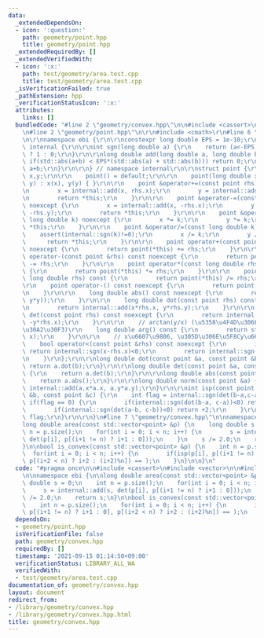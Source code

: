 ```yaml
---
data:
  _extendedDependsOn:
  - icon: ':question:'
    path: geometry/point.hpp
    title: geometry/point.hpp
  _extendedRequiredBy: []
  _extendedVerifiedWith:
  - icon: ':x:'
    path: test/geometry/area.test.cpp
    title: test/geometry/area.test.cpp
  _isVerificationFailed: true
  _pathExtension: hpp
  _verificationStatusIcon: ':x:'
  attributes:
    links: []
  bundledCode: "#line 2 \"geometry/convex.hpp\"\n\n#include <cassert>\n#include <vector>\n\
    \n#line 2 \"geometry/point.hpp\"\n\r\n#include <cmath>\r\n#line 6 \"geometry/point.hpp\"\
    \n\r\nnamespace ebi {\r\n\r\nconstexpr long double EPS = 1e-10;\r\n\r\nnamespace\
    \ internal {\r\n\r\nint sgn(long double a) {\r\n    return (a<-EPS) ? -1 : (a>EPS)\
    \ ? 1 : 0;\r\n}\r\n\r\nlong double add(long double a, long double b) {\r\n   \
    \ if(std::abs(a+b) < EPS*(std::abs(a) + std::abs(b))) return 0;\r\n    return\
    \ a+b;\r\n}\r\n\r\n} // namespace internal\r\n\r\nstruct point {\r\n    long double\
    \ x,y;\r\n\r\n    point() = default;\r\n\r\n    point(long double x, long double\
    \ y) : x(x), y(y) { }\r\n\r\n    point &operator+=(const point rhs) noexcept {\r\
    \n        x = internal::add(x, rhs.x);\r\n        y = internal::add(y, rhs.y);\r\
    \n        return *this;\r\n    }\r\n\r\n    point &operator-=(const point rhs)\
    \ noexcept {\r\n        x = internal::add(x, -rhs.x);\r\n        y = internal::add(y,\
    \ -rhs.y);\r\n        return *this;\r\n    }\r\n\r\n    point &operator*=(const\
    \ long double k) noexcept {\r\n        x *= k;\r\n        y *= k;\r\n        return\
    \ *this;\r\n    }\r\n\r\n    point &operator/=(const long double k) {\r\n    \
    \    assert(internal::sgn(k)!=0);\r\n        x /= k;\r\n        y /= k;\r\n  \
    \      return *this;\r\n    }\r\n\r\n    point operator+(const point &rhs) const\
    \ noexcept {\r\n        return point(*this) += rhs;\r\n    }\r\n\r\n    point\
    \ operator-(const point &rhs) const noexcept {\r\n        return point(*this)\
    \ -= rhs;\r\n    }\r\n\r\n    point operator*(const long double rhs) const noexcept\
    \ {\r\n        return point(*this) *= rhs;\r\n    }\r\n\r\n    point operator/(const\
    \ long double rhs) const {\r\n        return point(*this) /= rhs;\r\n    }\r\n\
    \r\n    point operator-() const noexcept {\r\n        return point(0, 0) - *this;\r\
    \n    }\r\n\r\n    long double abs() const noexcept {\r\n        return std::sqrt(internal::add(x*x,\
    \ y*y));\r\n    }\r\n\r\n    long double dot(const point rhs) const noexcept {\r\
    \n        return internal::add(x*rhs.x, y*rhs.y);\r\n    }\r\n\r\n    long double\
    \ det(const point rhs) const noexcept {\r\n        return internal::add(x*rhs.y,\
    \ -y*rhs.x);\r\n    }\r\n\r\n    // arctan(y/x) (\u5358\u4F4D\u306F\u30E9\u30B8\
    \u30A2\u30F3)\r\n    long double arg() const {\r\n        return std::atan2(y,\
    \ x);\r\n    }\r\n\r\n    // x\u6607\u9806, \u305D\u306E\u5F8Cy\u6607\u9806\r\n\
    \    bool operator<(const point &rhs) const noexcept {\r\n        if(internal::sgn(x-rhs.x))\
    \ return internal::sgn(x-rhs.x)<0;\r\n        return internal::sgn(y-rhs.y)<0;\r\
    \n    }\r\n};\r\n\r\nlong double dot(const point &a, const point &b) {\r\n   \
    \ return a.dot(b);\r\n}\r\n\r\nlong double det(const point &a, const point &b)\
    \ {\r\n    return a.det(b);\r\n}\r\n\r\nlong double abs(const point &a) {\r\n\
    \    return a.abs();\r\n}\r\n\r\nlong double norm(const point &a) {\r\n    return\
    \ internal::add(a.x*a.x, a.y*a.y);\r\n}\r\n\r\nint isp(const point &a, const point\
    \ &b, const point &c) {\r\n    int flag = internal::sgn(det(b-a,c-a));\r\n   \
    \ if(flag == 0) {\r\n        if(internal::sgn(dot(b-a, c-a))<0) return -2;\r\n\
    \        if(internal::sgn(dot(a-b, c-b))<0) return +2;\r\n    }\r\n    return\
    \ flag;\r\n}\r\n\r\n}\n#line 7 \"geometry/convex.hpp\"\n\nnamespace ebi {\n\n\
    long double area(const std::vector<point> &p) {\n    long double s = 0;\n    int\
    \ n = p.size();\n    for(int i = 0; i < n; i++) {\n        s = internal::add(s,\
    \ det(p[i], p[(i+1 != n) ? i+1 : 0]));\n    }\n    s /= 2.0;\n    return s;\n\
    }\n\nbool is_convex(const std::vector<point> &p) {\n    int n = p.size();\n  \
    \  for(int i = 0; i < n; i++) {\n        if(isp(p[i], p[(i+1 != n) ? i+1 : 0],\
    \ p[(i+2 < n) ? i+2 : (i+2)%n]) == );\n    }\n}\n\n}\n"
  code: "#pragma once\n\n#include <cassert>\n#include <vector>\n\n#include \"point.hpp\"\
    \n\nnamespace ebi {\n\nlong double area(const std::vector<point> &p) {\n    long\
    \ double s = 0;\n    int n = p.size();\n    for(int i = 0; i < n; i++) {\n   \
    \     s = internal::add(s, det(p[i], p[(i+1 != n) ? i+1 : 0]));\n    }\n    s\
    \ /= 2.0;\n    return s;\n}\n\nbool is_convex(const std::vector<point> &p) {\n\
    \    int n = p.size();\n    for(int i = 0; i < n; i++) {\n        if(isp(p[i],\
    \ p[(i+1 != n) ? i+1 : 0], p[(i+2 < n) ? i+2 : (i+2)%n]) == );\n    }\n}\n\n}"
  dependsOn:
  - geometry/point.hpp
  isVerificationFile: false
  path: geometry/convex.hpp
  requiredBy: []
  timestamp: '2021-09-15 01:14:50+09:00'
  verificationStatus: LIBRARY_ALL_WA
  verifiedWith:
  - test/geometry/area.test.cpp
documentation_of: geometry/convex.hpp
layout: document
redirect_from:
- /library/geometry/convex.hpp
- /library/geometry/convex.hpp.html
title: geometry/convex.hpp
---
```

